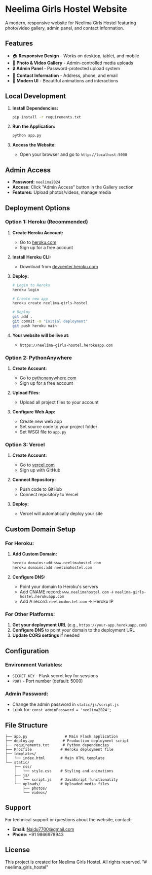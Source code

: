 # Neelima Girls Hostel Website

A modern, responsive website for Neelima Girls Hostel featuring photo/video gallery, admin panel, and contact information.

## Features

- 🏠 **Responsive Design** - Works on desktop, tablet, and mobile
- 📸 **Photo & Video Gallery** - Admin-controlled media uploads
- 🔒 **Admin Panel** - Password-protected upload system
- 📱 **Contact Information** - Address, phone, and email
- 🎨 **Modern UI** - Beautiful animations and interactions

## Local Development

1. **Install Dependencies:**
   ```bash
   pip install -r requirements.txt
   ```

2. **Run the Application:**
   ```bash
   python app.py
   ```

3. **Access the Website:**
   - Open your browser and go to `http://localhost:5000`

## Admin Access

- **Password:** `neelima2024`
- **Access:** Click "Admin Access" button in the Gallery section
- **Features:** Upload photos/videos, manage media

## Deployment Options

### Option 1: Heroku (Recommended)

1. **Create Heroku Account:**
   - Go to [heroku.com](https://heroku.com)
   - Sign up for a free account

2. **Install Heroku CLI:**
   - Download from [devcenter.heroku.com](https://devcenter.heroku.com/articles/heroku-cli)

3. **Deploy:**
   ```bash
   # Login to Heroku
   heroku login
   
   # Create new app
   heroku create neelima-girls-hostel
   
   # Deploy
   git add .
   git commit -m "Initial deployment"
   git push heroku main
   ```

4. **Your website will be live at:**
   - `https://neelima-girls-hostel.herokuapp.com`

### Option 2: PythonAnywhere

1. **Create Account:**
   - Go to [pythonanywhere.com](https://pythonanywhere.com)
   - Sign up for a free account

2. **Upload Files:**
   - Upload all project files to your account

3. **Configure Web App:**
   - Create new web app
   - Set source code to your project folder
   - Set WSGI file to `app.py`

### Option 3: Vercel

1. **Create Account:**
   - Go to [vercel.com](https://vercel.com)
   - Sign up with GitHub

2. **Connect Repository:**
   - Push code to GitHub
   - Connect repository to Vercel

3. **Deploy:**
   - Vercel will automatically deploy your site

## Custom Domain Setup

### For Heroku:

1. **Add Custom Domain:**
   ```bash
   heroku domains:add www.neelimahostel.com
   heroku domains:add neelimahostel.com
   ```

2. **Configure DNS:**
   - Point your domain to Heroku's servers
   - Add CNAME record: `www.neelimahostel.com` → `neelima-girls-hostel.herokuapp.com`
   - Add A record: `neelimahostel.com` → Heroku IP

### For Other Platforms:

1. **Get your deployment URL** (e.g., `https://your-app.herokuapp.com`)
2. **Configure DNS** to point your domain to the deployment URL
3. **Update CORS settings** if needed

## Configuration

### Environment Variables:
- `SECRET_KEY` - Flask secret key for sessions
- `PORT` - Port number (default: 5000)

### Admin Password:
- Change the admin password in `static/js/script.js`
- Look for: `const adminPassword = 'neelima2024';`

## File Structure

```
├── app.py                 # Main Flask application
├── deploy.py             # Production deployment script
├── requirements.txt      # Python dependencies
├── Procfile             # Heroku deployment file
├── templates/
│   └── index.html       # Main HTML template
└── static/
    ├── css/
    │   └── style.css    # Styling and animations
    ├── js/
    │   └── script.js    # JavaScript functionality
    └── uploads/         # Uploaded media files
        ├── photos/
        └── videos/
```

## Support

For technical support or questions about the website, contact:
- **Email:** Naidu7700@gmail.com
- **Phone:** +91 9866978943

## License

This project is created for Neelima Girls Hostel. All rights reserved.
"# neelima_girls_hostel" 
